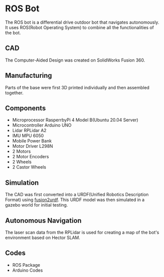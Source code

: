 # ROS Bot
The ROS bot is a differential drive outdoor bot that navigates autonomously. It uses ROS(Robot Operating System) to combine all the functionalities of the bot. 

## CAD
The Computer-Aided Design was created on SolidWorks Fusion 360.

## Manufacturing 
Parts of the base were first 3D printed individually and then assembled together. 

## Components 
- Microprocessor RasperrbyPi 4 Model B(Ubuntu 20.04 Server)
- Microcontroller Arduino UNO
- Lidar RPLidar A2
- IMU MPU 6050
- Mobile Power Bank
- Motor Driver L298N
- 2 Motors 
- 2 Motor Encoders 
- 2 Wheels 
- 2 Castor Wheels 

## Simulation
The CAD was first converted into a URDF(Unified Robotics Description Format) using [fusion2urdf](https://github.com/syuntoku14/fusion2urdf). This URDF model was then simulated in a gazebo world for initial testing. 

## Autonomous Navigation 
The laser scan data from the RPLidar is used for creating a map of the bot's environment based on Hector SLAM. 

## Codes
- ROS Package 
- Arduino Codes

